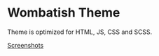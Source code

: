 # Wombatish Theme

Theme is optimized for HTML, JS, CSS and SCSS.  

[Screenshots](https://drive.google.com/folderview?id=0B18MKHmc3zscZ3ZTVEFEckxpTkE&usp=sharing)


